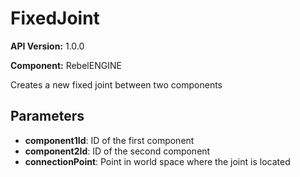 # FixedJoint

**API Version:** 1.0.0

**Component:** RebelENGINE

Creates a new fixed joint between two components

## Parameters

- **component1Id**: ID of the first component
- **component2Id**: ID of the second component
- **connectionPoint**: Point in world space where the joint is located

